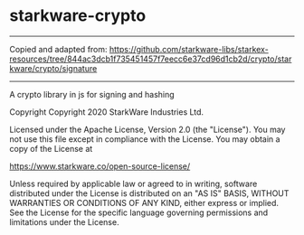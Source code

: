 # starkware-crypto

---

Copied and adapted from: https://github.com/starkware-libs/starkex-resources/tree/844ac3dcb1f735451457f7eecc6e37cd96d1cb2d/crypto/starkware/crypto/signature

---

A crypto library in js for signing and hashing


Copyright
Copyright 2020 StarkWare Industries Ltd.

Licensed under the Apache License, Version 2.0 (the "License"). You may not use this file except in compliance with the License. You may obtain a copy of the License at

https://www.starkware.co/open-source-license/

Unless required by applicable law or agreed to in writing, software distributed under the License is distributed on an "AS IS" BASIS, WITHOUT WARRANTIES OR CONDITIONS OF ANY KIND, either express or implied. See the License for the specific language governing permissions and limitations under the License.
